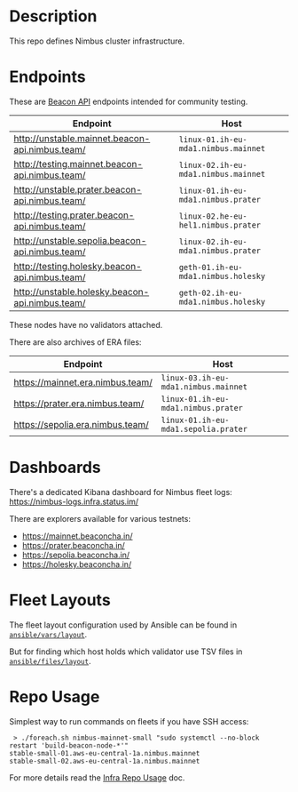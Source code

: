 # Description

This repo defines Nimbus cluster infrastructure.

# Endpoints

These are [Beacon API](https://ethereum.github.io/beacon-APIs/) endpoints intended for community testing.

| Endpoint                                        | Host                                 |
|-------------------------------------------------|--------------------------------------|
| http://unstable.mainnet.beacon-api.nimbus.team/ | `linux-01.ih-eu-mda1.nimbus.mainnet` |
| http://testing.mainnet.beacon-api.nimbus.team/  | `linux-02.ih-eu-mda1.nimbus.mainnet` |
| http://unstable.prater.beacon-api.nimbus.team/  | `linux-01.ih-eu-mda1.nimbus.prater`  |
| http://testing.prater.beacon-api.nimbus.team/   | `linux-02.he-eu-hel1.nimbus.prater`  |
| http://unstable.sepolia.beacon-api.nimbus.team/ | `linux-02.ih-eu-mda1.nimbus.prater`  |
| http://testing.holesky.beacon-api.nimbus.team/  | `geth-01.ih-eu-mda1.nimbus.holesky`  |
| http://unstable.holesky.beacon-api.nimbus.team/ | `geth-02.ih-eu-mda1.nimbus.holesky`  |

These nodes have no validators attached.

There are also archives of ERA files:

| Endpoint                         | Host                                 |
|----------------------------------|--------------------------------------|
| https://mainnet.era.nimbus.team/ | `linux-03.ih-eu-mda1.nimbus.mainnet` |
| https://prater.era.nimbus.team/  | `linux-01.ih-eu-mda1.nimbus.prater`  |
| https://sepolia.era.nimbus.team/ | `linux-01.ih-eu-mda1.sepolia.prater` |

# Dashboards

There's a dedicated Kibana dashboard for Nimbus fleet logs: https://nimbus-logs.infra.status.im/

There are explorers available for various testnets:

* https://mainnet.beaconcha.in/
* https://prater.beaconcha.in/
* https://sepolia.beaconcha.in/
* https://holesky.beaconcha.in/

# Fleet Layouts

The fleet layout configuration used by Ansible can be found in [`ansible/vars/layout`](ansible/vars/layout).

But for finding which host holds which validator use TSV files in [`ansible/files/layout`](ansible/files/layout).

# Repo Usage

Simplest way to run commands on fleets if you have SSH access:
```
 > ./foreach.sh nimbus-mainnet-small "sudo systemctl --no-block restart 'build-beacon-node-*'"
stable-small-01.aws-eu-central-1a.nimbus.mainnet
stable-small-02.aws-eu-central-1a.nimbus.mainnet
```
For more details read the [Infra Repo Usage](https://github.com/status-im/infra-docs/blob/master/docs/general/infra_repo_usage.md) doc.
